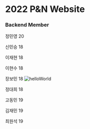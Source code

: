 # 2022 P&N Website

### Backend Member

정민영 20

신민승 18

이재현 18

이현수 18

장보민 18
![helloWorld](https://user-images.githubusercontent.com/105144700/205583946-66a56399-d740-409d-afe9-e7ae652272a4.png)


정대희 18

고동민 19

김재민 19

최원석 19


